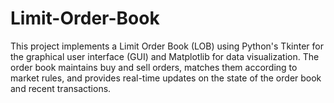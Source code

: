 # Limit-Order-Book
This project implements a Limit Order Book (LOB) using Python's Tkinter for the graphical user interface (GUI) and Matplotlib for data visualization. The order book maintains buy and sell orders, matches them according to market rules, and provides real-time updates on the state of the order book and recent transactions.
